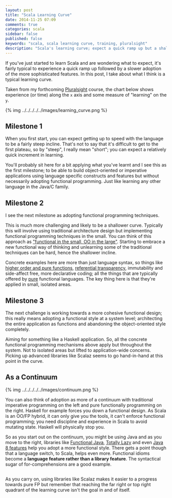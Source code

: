 ```yaml
---
layout: post
title: "Scala Learning Curve"
date: 2014-11-25 07:09
comments: true
categories: scala
sidebar: false
published: false
keywords: "scala, scala learning curve, training, pluralsight"
description: "Scala's learning curve; expect a quick ramp up but a shallower increase (slow down) as you adopt more sophisticated and advanced functional features."
---
```


If you've just started to learn Scala and are wondering what to expect, it's fairly typical to experience a quick ramp up followed by a slower adoption of the more sophisticated features. In this post, I take about what I think is a typical learning curve. 

Taken from my forthcoming [Pluralsight](www.pluralsight.com) course, the chart below shows experience (or time) along the `x` axis and some measure of "learning" on the `y`. 

{% img ../../../../../images/learning_curve.png %}


<!-- more -->

## Milestone 1

When you first start, you can expect getting up to speed with the language to be a fairly steep incline. That's not to say that it's difficult to get to the first plateau, so by "steep", I really mean "short"; you can expect a relatively quick increment in learning.

You'll probably sit here for a bit applying what you've learnt and I see this as the first milestone; to be able to build object-oriented or imperative applications using language specific constructs and features but without necessarily adopting functional programming. Just like learning any other language in the Java/C family.
    

## Milestone 2

I see the next milestone as adopting functional programming techniques. 

This is much more challenging and likely to be a shallower curve. Typically this will involve using traditional architecture design but implementing functional programming techniques in the small. You can think of this approach as ["functional in the small, OO in the large"](http://www.johndcook.com/blog/2009/03/23/functional-in-the-small-oo-in-the-large/). Starting to embrace a new functional way of thinking and unlearning some of the traditional techniques can be hard, hence the shallower incline.

Concrete examples here are more than just language syntax, so things like [higher order and pure functions](http://baddotrobot.com/blog/2012/04/03/scala-as-a-functional-oo-hybrid/), [referential transparency](http://en.wikipedia.org/wiki/Referential_transparency_(computer_science)), immutability and side-affect free, more declarative coding; all the things that are typically offered by [pure](http://en.wikipedia.org/wiki/Pure_function) functional languages. The key thing here is that they're applied in small, isolated areas.


## Milestone 3

The next challenge is working towards a more cohesive functional design; this really means adopting a functional style at a system level; architecting the entire application as functions and abandoning the object-oriented style completely. 

Aiming for something like a Haskell application. So, all the concrete functional programming mechanisms above apply but throughout the system. Not to isolated areas but lifted to application-wide concerns. Picking up advanced libraries like Scalaz seems to go hand-in-hand at this point in the curve.


## As a Continuum

{% img ../../../../../images/continuum.png %}


You can also think of adoption as more of a continuum with traditional imperative programming on the left and pure functionally programming on the right. Haskell for example forces you down a functional design. As Scala is an OO/FP hybrid, it can only give you the tools, it can't enforce functional programming; you need discipline and experience in Scala to avoid mutating state. Haskell will physically stop you.

So as you start out on the continuum, you might be using Java and as you move to the right, libraries like [Functional Java](http://www.functionaljava.org/), [Totally Lazy](https://code.google.com/p/totallylazy/) and even [Java 8 features](https://leanpub.com/whatsnewjava8) help you adopt a more functional style. There gets a point though that a language switch, to Scala, helps even more. Functional idioms become a **language feature rather than a library feature**. The syntactical sugar of for-comprehensions are a good example.

##

As you carry on, using libraries like Scalaz makes it easier to a progress towards pure FP but remember that reaching the far right or top right quadrant of the learning curve isn't the goal in and of itself.
